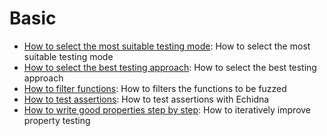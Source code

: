 # Basic

- [How to select the most suitable testing mode](./testing-modes.md): How to select the most suitable testing mode
- [How to select the best testing approach](./common-testing-approaches.md): How to select the best testing approach
- [How to filter functions](./filtering-functions.md): How to filters the functions to be fuzzed
- [How to test assertions](./assertion-checking.md): How to test assertions with Echidna
- [How to write good properties step by step](./property-creation.md): How to iteratively improve property testing

